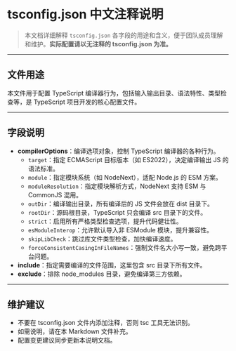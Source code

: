 # tsconfig.json 中文注释说明

> 本文档详细解释 `tsconfig.json` 各字段的用途和含义，便于团队成员理解和维护。**实际配置请以无注释的 tsconfig.json 为准。**

---

## 文件用途
本文件用于配置 TypeScript 编译器行为，包括输入输出目录、语法特性、类型检查等，是 TypeScript 项目开发的核心配置文件。

---

## 字段说明

- **compilerOptions**：编译选项对象，控制 TypeScript 编译器的各种行为。
  - `target`：指定 ECMAScript 目标版本（如 ES2022），决定编译输出 JS 的语法标准。
  - `module`：指定模块系统（如 NodeNext），适配 Node.js 的 ESM 方案。
  - `moduleResolution`：指定模块解析方式，NodeNext 支持 ESM 与 CommonJS 混用。
  - `outDir`：编译输出目录，所有编译后的 JS 文件会放在 dist 目录下。
  - `rootDir`：源码根目录，TypeScript 只会编译 src 目录下的文件。
  - `strict`：启用所有严格类型检查选项，提升代码健壮性。
  - `esModuleInterop`：允许默认导入非 ESModule 模块，提升兼容性。
  - `skipLibCheck`：跳过库文件类型检查，加快编译速度。
  - `forceConsistentCasingInFileNames`：强制文件名大小写一致，避免跨平台问题。
- **include**：指定需要编译的文件范围，这里包含 src 目录下所有文件。
- **exclude**：排除 node_modules 目录，避免编译第三方依赖。

---

## 维护建议

- 不要在 tsconfig.json 文件内添加注释，否则 tsc 工具无法识别。
- 如需说明，请在本 Markdown 文件补充。
- 配置变更建议同步更新本说明文档。